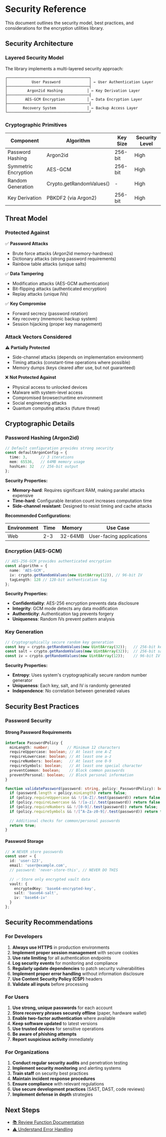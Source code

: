 # Security Reference

This document outlines the security model, best practices, and considerations for the encryption utilities library.

## Security Architecture

### Layered Security Model

The library implements a multi-layered security approach:

```
┌─────────────────────────────────────┐
│           User Password             │ ← User Authentication Layer
├─────────────────────────────────────┤
│         Argon2id Hashing           │ ← Key Derivation Layer  
├─────────────────────────────────────┤
│        AES-GCM Encryption          │ ← Data Encryption Layer
├─────────────────────────────────────┤
│       Recovery System              │ ← Backup Access Layer
└─────────────────────────────────────┘
```

### Cryptographic Primitives

| Component | Algorithm | Key Size | Security Level |
|-----------|-----------|----------|----------------|
| Password Hashing | Argon2id | 256-bit | High |
| Symmetric Encryption | AES-GCM | 256-bit | High |
| Random Generation | Crypto.getRandomValues() | - | High |
| Key Derivation | PBKDF2 (via Argon2) | 256-bit | High |

## Threat Model

### Protected Against

✅ **Password Attacks**
- Brute force attacks (Argon2id memory-hardness)
- Dictionary attacks (strong password requirements)
- Rainbow table attacks (unique salts)

✅ **Data Tampering**
- Modification attacks (AES-GCM authentication)
- Bit-flipping attacks (authenticated encryption)
- Replay attacks (unique IVs)

✅ **Key Compromise**
- Forward secrecy (password rotation)
- Key recovery (mnemonic backup system)
- Session hijacking (proper key management)

### Attack Vectors Considered

⚠️ **Partially Protected**
- Side-channel attacks (depends on implementation environment)
- Timing attacks (constant-time operations where possible)
- Memory dumps (keys cleared after use, but not guaranteed)

❌ **Not Protected Against**
- Physical access to unlocked devices
- Malware with system-level access
- Compromised browser/runtime environment
- Social engineering attacks
- Quantum computing attacks (future threat)

## Cryptographic Details

### Password Hashing (Argon2id)

```typescript
// Default configuration provides strong security
const defaultArgonConfig = {
  time: 3,      // 3 iterations
  mem: 65536,   // 64MB memory usage
  hashLen: 32   // 256-bit output
};
```

**Security Properties:**
- **Memory-hard**: Requires significant RAM, making parallel attacks expensive
- **Time-hard**: Configurable iteration count increases computation time
- **Side-channel resistant**: Designed to resist timing and cache attacks

**Recommended Configurations:**

| Environment | Time | Memory | Use Case |
|-------------|------|--------|----------|
| Web | 2-3 | 32-64MB | User-facing applications |


### Encryption (AES-GCM)

```typescript
// AES-256-GCM provides authenticated encryption
const algorithm = {
  name: 'AES-GCM',
  iv: crypto.getRandomValues(new Uint8Array(12)), // 96-bit IV
  tagLength: 128 // 128-bit authentication tag
};
```

**Security Properties:**
- **Confidentiality**: AES-256 encryption prevents data disclosure
- **Integrity**: GCM mode detects any data modification
- **Authenticity**: Authentication tag prevents forgery
- **Uniqueness**: Random IVs prevent pattern analysis

### Key Generation

```typescript
// Cryptographically secure random key generation
const key = crypto.getRandomValues(new Uint8Array(32));   // 256-bit key
const salt = crypto.getRandomValues(new Uint8Array(32));  // 256-bit salt
const iv = crypto.getRandomValues(new Uint8Array(12));    // 96-bit IV
```

**Security Properties:**
- **Entropy**: Uses system's cryptographically secure random number generator
- **Uniqueness**: Each key, salt, and IV is randomly generated
- **Independence**: No correlation between generated values

## Security Best Practices

### Password Security

#### Strong Password Requirements

```typescript
interface PasswordPolicy {
  minLength: number;        // Minimum 12 characters
  requireUppercase: boolean; // At least one A-Z
  requireLowercase: boolean; // At least one a-z
  requireNumbers: boolean;   // At least one 0-9
  requireSymbols: boolean;   // At least one special character
  preventCommon: boolean;    // Block common passwords
  preventPersonal: boolean;  // Block personal information
}

function validatePassword(password: string, policy: PasswordPolicy): boolean {
  if (password.length < policy.minLength) return false;
  if (policy.requireUppercase && !/[A-Z]/.test(password)) return false;
  if (policy.requireLowercase && !/[a-z]/.test(password)) return false;
  if (policy.requireNumbers && !/[0-9]/.test(password)) return false;
  if (policy.requireSymbols && !/[^A-Za-z0-9]/.test(password)) return false;
  
  // Additional checks for common/personal passwords
  return true;
}
```

#### Password Storage

```typescript
// ❌ NEVER store passwords
const user = {
  id: 'user-123',
  email: 'user@example.com',
  // password: 'never-store-this', // NEVER DO THIS
  
  // ✅ Store only encrypted vault data
  vault: {
    encryptedKey: 'base64-encrypted-key',
    salt: 'base64-salt',
    iv: 'base64-iv'
  }
};
```

## Security Recommendations

### For Developers

1. **Always use HTTPS** in production environments
2. **Implement proper session management** with secure cookies
3. **Use rate limiting** for all authentication endpoints
4. **Log security events** for monitoring and compliance
5. **Regularly update dependencies** to patch security vulnerabilities
6. **Implement proper error handling** without information disclosure
7. **Use Content Security Policy (CSP)** headers
8. **Validate all inputs** before processing

### For Users

1. **Use strong, unique passwords** for each account
2. **Store recovery phrases securely offline** (paper, hardware wallet)
3. **Enable two-factor authentication** where available
4. **Keep software updated** to latest versions
5. **Use trusted devices** for sensitive operations
6. **Be aware of phishing attempts**
7. **Report suspicious activity** immediately

### For Organizations

1. **Conduct regular security audits** and penetration testing
2. **Implement security monitoring** and alerting systems
3. **Train staff** on security best practices
4. **Maintain incident response procedures**
5. **Ensure compliance** with relevant regulations
6. **Use secure development practices** (SAST, DAST, code reviews)
7. **Implement defense in depth** strategies

## Next Steps

- [📚 Review Function Documentation](/functions/)
- [⚠️ Understand Error Handling](/reference/errors.md)